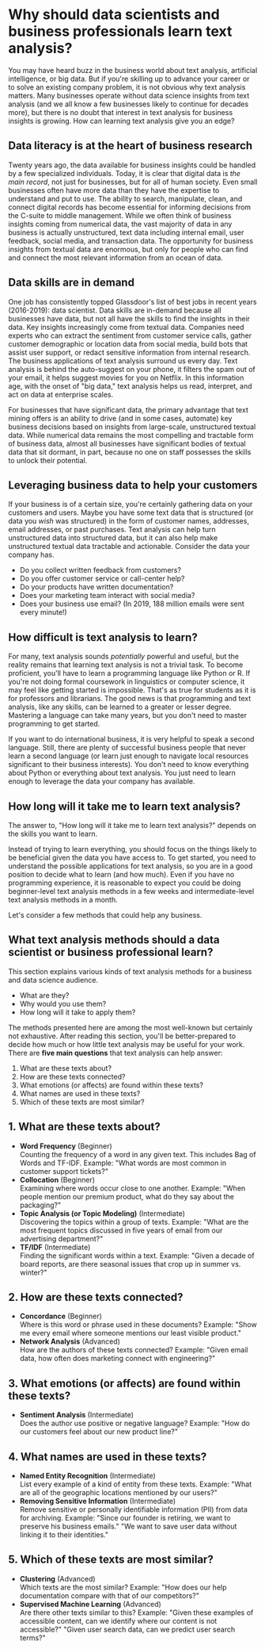 # Why should data scientists and business professionals learn text analysis?

You may have heard buzz in the business world about text analysis, artificial intelligence, or big data. But if you're skilling up to advance your career or to solve an existing company problem, it is not obvious why text analysis matters. Many businesses operate without data science insights from text analysis (and we all know a few businesses likely to continue for decades more), but there is no doubt that interest in text analysis for business insights is growing. How can learning text analysis give you an edge?

## Data literacy is at the heart of business research

Twenty years ago, the data available for business insights could be handled by a few specialized individuals. Today, it is clear that digital data is *the main record*, not just for businesses, but for all of human society. Even small businesses often have more data than they have the expertise to understand and put to use. The ability to search, manipulate, clean, and connect digital records has become essential for informing decisions from the C-suite to middle management. While we often think of business insights coming from numerical data, the vast majority of data in any business is actually unstructured, text data including internal email, user feedback, social media, and transaction data. The opportunity for business insights from textual data are enormous, but only for people who can find and connect the most relevant information from an ocean of data.


## Data skills are in demand

One job has consistently topped Glassdoor's list of best jobs in recent years (2016-2019): data scientist. Data skills are in-demand because all businesses have data, but not all have the skills to find the insights in their data. Key insights increasingly come from textual data. Companies need experts who can extract the sentiment from customer service calls, gather customer demographic or location data from social media, build bots that assist user support, or redact sensitive information from internal research. The business applications of text analysis surround us every day. Text analysis is behind the auto-suggest on your phone, it filters the spam out of your email, it helps suggest movies for you on Netflix. In this information age, with the onset of "big data," text analysis helps us read, interpret, and act on data at enterprise scales.

For businesses that have significant data, the primary advantage that text mining offers is an ability to drive (and in some cases, automate) key business decisions based on insights from large-scale, unstructured textual data. While numerical data remains the most compelling and tractable form of business data, almost all businesses have significant bodies of textual data that sit dormant, in part, because no one on staff possesses the skills to unlock their potential.

## Leveraging business data to help your customers

If your business is of a certain size, you're certainly gathering data on your customers and users. Maybe you have some text data that is structured (or data you *wish* was structured) in the form of customer names, addresses, email addresses, or past purchases. Text analysis can help turn unstructured data into structured data, but it can also help make unstructured textual data tractable and actionable. Consider the data your company has.

-   Do you collect written feedback from customers?
-   Do you offer customer service or call-center help?
-   Do your products have written documentation?
-   Does your marketing team interact with social media?
-   Does your business use email? (In 2019, 188 million emails were sent every minute!)

## How difficult is text analysis to learn?

For many, text analysis sounds *potentially* powerful and useful, but the reality remains that learning text analysis is not a trivial task. To become proficient, you'll have to learn a programming language like Python or R. If you're not doing formal coursework in linguistics or computer science, it may feel like getting started is impossible. That's as true for students as it is for professors and librarians. The good news is that programming and text analysis, like any skills, can be learned to a greater or lesser degree. Mastering a language can take many years, but you don't need to master programming to get started.

If you want to do international business, it is very helpful to speak a second language. Still, there are plenty of successful business people that never learn a second language (or learn just enough to navigate local resources significant to their business interests). You don't need to know everything about Python or everything about text analysis. You just need to learn enough to leverage the data your company has available.

## How long will it take me to learn text analysis?

The answer to, "How long will it take me to learn text analysis?" depends on the skills you want to learn. 

Instead of trying to learn everything, you should focus on the things likely to be beneficial given the data you have access to. To get started, you need to understand the possible applications for text analysis, so you are in a good position to decide what to learn (and how much). Even if you have no programming experience, it is reasonable to expect you could be doing beginner-level text analysis methods in a few weeks and intermediate-level text analysis methods in a month.

Let's consider a few methods that could help any business.

## What text analysis methods should a data scientist or business professional learn?

This section explains various kinds of text analysis methods for a business and data science audience. 
* What are they?
* Why would you use them?
* How long will it take to apply them?
  
The methods presented here are among the most well-known but certainly not exhaustive. After reading this section, you'll be better-prepared to decide how much or how little text analysis may be useful for your work. There are **five main questions** that text analysis can help answer:
1. What are these texts about?
2. How are these texts connected?
3. What emotions (or affects) are found within these texts?
4. What names are used in these texts?
5. Which of these texts are most similar?

## 1. What are these texts about?
* **Word Frequency** (Beginner)<br />Counting the frequency of a word in any given text. This includes Bag of Words and TF-IDF. Example: "What words are most common in customer support tickets?"
* **Collocation** (Beginner)<br />Examining where words occur close to one another. Example: "When people mention our premium product, what do they say about the packaging?"
* **Topic Analysis (or Topic Modeling)** (Intermediate)<br />Discovering the topics within a group of texts. Example: "What are the most frequent topics discussed in five years of email from our advertising department?"
* **TF/IDF** (Intermediate)<br />Finding the significant words within a text. Example: "Given a decade of board reports, are there seasonal issues that crop up in summer vs. winter?"

## 2. How are these texts connected?
* **Concordance** (Beginner)<br />Where is this word or phrase used in these documents? Example: "Show me every email where someone mentions our least visible product."
* **Network Analysis** (Advanced)<br />How are the authors of these texts connected? Example: "Given email data, how often does marketing connect with engineering?"

## 3. What emotions (or affects) are found within these texts?
* **Sentiment Analysis** (Intermediate)<br />Does the author use positive or negative language? Example: "How do our customers feel about our new product line?"

## 4. What names are used in these texts?
* **Named Entity Recognition** (Intermediate)<br />List every example of a kind of entity from these texts. Example: "What are all of the geographic locations mentioned by our users?"
* **Removing Sensitive Information** (Intermediate)<br />Remove sensitive or personally identifiable information (PII) from data for archiving. Example: "Since our founder is retiring, we want to preserve his business emails." "We want to save user data without linking it to their identities."

## 5. Which of these texts are most similar?
* **Clustering** (Advanced)<br />Which texts are the most similar? Example: "How does our help documentation compare with that of our competitors?"
* **Supervised Machine Learning** (Advanced)<br />Are there other texts similar to this? Example: "Given these examples of accessible content, can we identify where our content is not accessible?" "Given user search data, can we predict user search terms?"